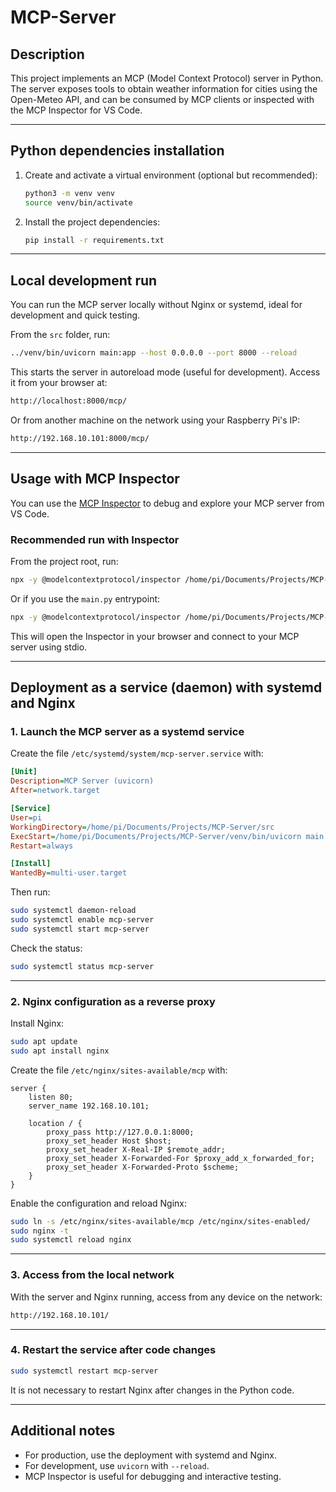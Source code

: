 # MCP-Server

## Description

This project implements an MCP (Model Context Protocol) server in Python. The server exposes tools to obtain weather information for cities using the Open-Meteo API, and can be consumed by MCP clients or inspected with the MCP Inspector for VS Code.

---

## Python dependencies installation

1. Create and activate a virtual environment (optional but recommended):

    ```bash
    python3 -m venv venv
    source venv/bin/activate
    ```

1. Install the project dependencies:

    ```bash
    pip install -r requirements.txt
    ```

---

## Local development run

You can run the MCP server locally without Nginx or systemd, ideal for development and quick testing.

From the `src` folder, run:

```bash
../venv/bin/uvicorn main:app --host 0.0.0.0 --port 8000 --reload
```

This starts the server in autoreload mode (useful for development). Access it from your browser at:

```bash
http://localhost:8000/mcp/
```

Or from another machine on the network using your Raspberry Pi's IP:

```bash
http://192.168.10.101:8000/mcp/
```

---

## Usage with MCP Inspector

You can use the [MCP Inspector](https://marketplace.visualstudio.com/items?itemName=modelcontextprotocol.inspector) to debug and explore your MCP server from VS Code.

### Recommended run with Inspector

From the project root, run:

```bash
npx -y @modelcontextprotocol/inspector /home/pi/Documents/Projects/MCP-Server/venv/bin/python /home/pi/Documents/Projects/MCP-Server/src/mcp_server/fast_mcp.py
```

Or if you use the `main.py` entrypoint:

```bash
npx -y @modelcontextprotocol/inspector /home/pi/Documents/Projects/MCP-Server/venv/bin/python /home/pi/Documents/Projects/MCP-Server/src/main.py
```

This will open the Inspector in your browser and connect to your MCP server using stdio.

---

## Deployment as a service (daemon) with systemd and Nginx

### 1. Launch the MCP server as a systemd service

Create the file `/etc/systemd/system/mcp-server.service` with:

```ini
[Unit]
Description=MCP Server (uvicorn)
After=network.target

[Service]
User=pi
WorkingDirectory=/home/pi/Documents/Projects/MCP-Server/src
ExecStart=/home/pi/Documents/Projects/MCP-Server/venv/bin/uvicorn main:app --host 127.0.0.1 --port 8000
Restart=always

[Install]
WantedBy=multi-user.target
```

Then run:

```bash
sudo systemctl daemon-reload
sudo systemctl enable mcp-server
sudo systemctl start mcp-server
```

Check the status:

```bash
sudo systemctl status mcp-server
```

---

### 2. Nginx configuration as a reverse proxy

Install Nginx:

```bash
sudo apt update
sudo apt install nginx
```

Create the file `/etc/nginx/sites-available/mcp` with:

```nginx
server {
    listen 80;
    server_name 192.168.10.101;

    location / {
        proxy_pass http://127.0.0.1:8000;
        proxy_set_header Host $host;
        proxy_set_header X-Real-IP $remote_addr;
        proxy_set_header X-Forwarded-For $proxy_add_x_forwarded_for;
        proxy_set_header X-Forwarded-Proto $scheme;
    }
}
```

Enable the configuration and reload Nginx:

```bash
sudo ln -s /etc/nginx/sites-available/mcp /etc/nginx/sites-enabled/
sudo nginx -t
sudo systemctl reload nginx
```

---

### 3. Access from the local network

With the server and Nginx running, access from any device on the network:

```bash
http://192.168.10.101/
```

---

### 4. Restart the service after code changes

```bash
sudo systemctl restart mcp-server
```

It is not necessary to restart Nginx after changes in the Python code.

---

## Additional notes

- For production, use the deployment with systemd and Nginx.
- For development, use `uvicorn` with `--reload`.
- MCP Inspector is useful for debugging and interactive testing.
